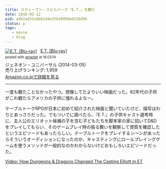 ```yaml
---
title: スティーブン・スピルバーグ『E.T.』を観た
date: 2016-03-12
pid: ede2ad31c8b62d4e376a995bb4226d9b
status: p
tags:
   - movie
   - blog
---
```


<div class="amazlet-box" style="margin-bottom:0px;"><div class="amazlet-image" style="float:left;margin:0px 12px 1px 0px;"><a href="http://www.amazon.co.jp/exec/obidos/ASIN/B00HCC7XYK/dotimpact-22/ref=nosim/" name="amazletlink" target="_blank"><img src="http://ecx.images-amazon.com/images/I/51GCrpGjbeL._SL160_.jpg" alt="E.T. [Blu-ray]" style="border: none;" /></a></div><div class="amazlet-info" style="line-height:120%; margin-bottom: 10px"><div class="amazlet-name" style="margin-bottom:10px;line-height:120%"><a href="http://www.amazon.co.jp/exec/obidos/ASIN/B00HCC7XYK/dotimpact-22/ref=nosim/" name="amazletlink" target="_blank">E.T. [Blu-ray]</a><div class="amazlet-powered-date" style="font-size:80%;margin-top:5px;line-height:120%">posted with <a href="http://www.amazlet.com/" title="amazlet" target="_blank">amazlet</a> at 16.03.14</div></div><div class="amazlet-detail">ジェネオン・ユニバーサル (2014-03-05)<br />売り上げランキング: 1,959<br /></div><div class="amazlet-sub-info" style="float: left;"><div class="amazlet-link" style="margin-top: 5px"><a href="http://www.amazon.co.jp/exec/obidos/ASIN/B00HCC7XYK/dotimpact-22/ref=nosim/" name="amazletlink" target="_blank">Amazon.co.jpで詳細を見る</a></div></div></div><div class="amazlet-footer" style="clear: left"></div></div>

---- 

一度も観たことなかったやつ。想像してたよりいい映画だった。82年代の子供がこれ観たらアメリカの子供に憧れるよなー。

テーブルトークRPGが日本に初めて紹介された映画と聞いていたけど、描写はわりとあっさりだった。でもついでに調べたら、『E.T.』の子供キャスト選考時に、主人公のエリオット候補の子を含む子どもたちを脚本家の家に招いてD&Dをプレイしてもらい、そのゲームプレイ時の振る舞いを観察して資質を確認したというエピソードもあったらしい。テーブルトークをプレイするシーンがあったらそういうオーディションになったのか、キャスティングにロールプレイングゲームを使うメソッドが一般的なのかわからないけどおもしろいエピソードだった。

[Video: How Dungeons & Dragons Changed The Casting Elliott in ET][1]

[1]:	http://www.slashfilm.com/casting-elliott-in-et/